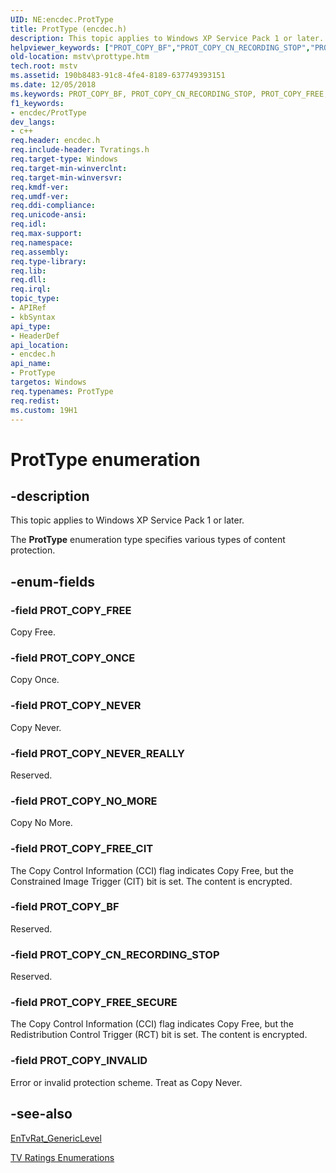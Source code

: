 ```yaml
---
UID: NE:encdec.ProtType
title: ProtType (encdec.h)
description: This topic applies to Windows XP Service Pack 1 or later.helpviewer_keywords: ["PROT_COPY_BF","PROT_COPY_CN_RECORDING_STOP","PROT_COPY_FREE","PROT_COPY_FREE_CIT","PROT_COPY_FREE_SECURE","PROT_COPY_INVALID","PROT_COPY_NEVER","PROT_COPY_NEVER_REALLY","PROT_COPY_NO_MORE","PROT_COPY_ONCE","ProtType","ProtType enumeration [Microsoft TV Technologies]","encdec/PROT_COPY_BF","encdec/PROT_COPY_CN_RECORDING_STOP","encdec/PROT_COPY_FREE","encdec/PROT_COPY_FREE_CIT","encdec/PROT_COPY_FREE_SECURE","encdec/PROT_COPY_INVALID","encdec/PROT_COPY_NEVER","encdec/PROT_COPY_NEVER_REALLY","encdec/PROT_COPY_NO_MORE","encdec/PROT_COPY_ONCE","encdec/ProtType","mstv.prottype"]
old-location: mstv\prottype.htm
tech.root: mstv
ms.assetid: 190b8483-91c8-4fe4-8189-637749393151
ms.date: 12/05/2018
ms.keywords: PROT_COPY_BF, PROT_COPY_CN_RECORDING_STOP, PROT_COPY_FREE, PROT_COPY_FREE_CIT, PROT_COPY_FREE_SECURE, PROT_COPY_INVALID, PROT_COPY_NEVER, PROT_COPY_NEVER_REALLY, PROT_COPY_NO_MORE, PROT_COPY_ONCE, ProtType, ProtType enumeration [Microsoft TV Technologies], encdec/PROT_COPY_BF, encdec/PROT_COPY_CN_RECORDING_STOP, encdec/PROT_COPY_FREE, encdec/PROT_COPY_FREE_CIT, encdec/PROT_COPY_FREE_SECURE, encdec/PROT_COPY_INVALID, encdec/PROT_COPY_NEVER, encdec/PROT_COPY_NEVER_REALLY, encdec/PROT_COPY_NO_MORE, encdec/PROT_COPY_ONCE, encdec/ProtType, mstv.prottype
f1_keywords:
- encdec/ProtType
dev_langs:
- c++
req.header: encdec.h
req.include-header: Tvratings.h
req.target-type: Windows
req.target-min-winverclnt: 
req.target-min-winversvr: 
req.kmdf-ver: 
req.umdf-ver: 
req.ddi-compliance: 
req.unicode-ansi: 
req.idl: 
req.max-support: 
req.namespace: 
req.assembly: 
req.type-library: 
req.lib: 
req.dll: 
req.irql: 
topic_type:
- APIRef
- kbSyntax
api_type:
- HeaderDef
api_location:
- encdec.h
api_name:
- ProtType
targetos: Windows
req.typenames: ProtType
req.redist: 
ms.custom: 19H1
---
```


# ProtType enumeration


## -description



This topic applies to Windows XP Service Pack 1 or later.
        



The <b>ProtType</b> enumeration type specifies various types of content protection.


## -enum-fields




### -field PROT_COPY_FREE

Copy Free.


### -field PROT_COPY_ONCE

Copy Once.


### -field PROT_COPY_NEVER

Copy Never.


### -field PROT_COPY_NEVER_REALLY

Reserved.


### -field PROT_COPY_NO_MORE

Copy No More.


### -field PROT_COPY_FREE_CIT

The Copy Control Information (CCI) flag indicates Copy Free, but the Constrained Image Trigger (CIT) bit is set. The content is encrypted.


### -field PROT_COPY_BF

Reserved.


### -field PROT_COPY_CN_RECORDING_STOP

Reserved.


### -field PROT_COPY_FREE_SECURE

The Copy Control Information (CCI) flag indicates Copy Free, but the Redistribution Control Trigger (RCT) bit is set. The content is encrypted.


### -field PROT_COPY_INVALID

Error or invalid protection scheme. Treat as Copy Never.


## -see-also




<a href="https://docs.microsoft.com/previous-versions/windows/desktop/api/tvratings/ne-tvratings-entvrat_genericlevel">EnTvRat_GenericLevel</a>



<a href="https://docs.microsoft.com/previous-versions/windows/desktop/mstv/tv-ratings-enumerations">TV Ratings Enumerations</a>
 

 

